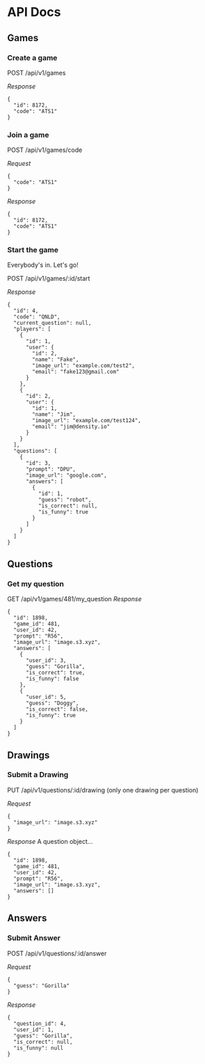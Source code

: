 # API Docs

## Games

### Create a game

POST /api/v1/games

*Response*
```
{
  "id": 8172,
  "code": "ATS1"
}
```

### Join a game

POST /api/v1/games/code

*Request*
```
{
  "code": "ATS1"
}
```

*Response*
```
{
  "id": 8172,
  "code": "ATS1"
}
```

### Start the game

Everybody's in. Let's go!

POST /api/v1/games/:id/start

*Response*
```
{
  "id": 4,
  "code": "QNLD",
  "current_question": null,
  "players": [
    {
      "id": 1,
      "user": {
        "id": 2,
        "name": "Fake",
        "image_url": "example.com/test2",
        "email": "fake123@gmail.com"
      }
    },
    {
      "id": 2,
      "user": {
        "id": 1,
        "name": "Jim",
        "image_url": "example.com/test124",
        "email": "jim@density.io"
      }
    }
  ],
  "questions": [
    {
      "id": 3,
      "prompt": "DPU",
      "image_url": "google.com",
      "answers": [
        {
          "id": 1,
          "guess": "robot",
          "is_correct": null,
          "is_funny": true
        }
      ]
    }
  ]
}
```


## Questions

### Get my question

GET /api/v1/games/481/my_question
*Response*
```
{
  "id": 1898,
  "game_id": 481,
  "user_id": 42,
  "prompt": "R56",
  "image_url": "image.s3.xyz",
  "answers": [
    {
      "user_id": 3,
      "guess": "Gorilla",
      "is_correct": true,
      "is_funny": false
    },
    {
      "user_id": 5,
      "guess": "Doggy",
      "is_correct": false,
      "is_funny": true
    }
  ]
}
```


## Drawings

### Submit a Drawing
PUT /api/v1/questions/:id/drawing (only one drawing per question)

*Request*
```
{
  "image_url": "image.s3.xyz"
}
```

*Response*
A question object...
```
{
  "id": 1898,
  "game_id": 481,
  "user_id": 42,
  "prompt": "R56",
  "image_url": "image.s3.xyz",
  "answers": []
}
```

## Answers

### Submit Answer
POST /api/v1/questions/:id/answer

*Request*
```
{
  "guess": "Gorilla"
}
```

*Response*
```
{
  "question_id": 4,
  "user_id": 1,
  "guess": "Gorilla",
  "is_correct": null,
  "is_funny": null
}
```
